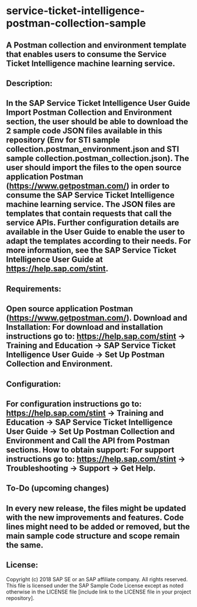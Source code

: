 # service-ticket-intelligence-postman-collection-sample
A Postman collection and environment template that enables users to consume the Service Ticket Intelligence machine learning service.
---------------------
Description:
---------------------
In the SAP Service Ticket Intelligence User Guide Import Postman Collection and Environment section, the user should be able to download the 2 sample code JSON files available in this repository (Env for STI sample collection.postman_environment.json and STI sample collection.postman_collection.json). The user should import the files to the open source application Postman (https://www.getpostman.com/) in order to consume the SAP Service Ticket Intelligence machine learning service. The JSON files are templates that contain requests that call the service APIs. Further configuration details are available in the User Guide to enable the user to adapt the templates according to their needs. For more information, see the SAP Service Ticket Intelligence User Guide at https://help.sap.com/stint. 
---------------------
Requirements:
---------------------
Open source application Postman (https://www.getpostman.com/).
Download and Installation:
For download and installation instructions go to: https://help.sap.com/stint -> Training and Education -> SAP Service Ticket Intelligence User Guide -> Set Up Postman Collection and Environment.
---------------------
Configuration:
---------------------
For configuration instructions go to: https://help.sap.com/stint -> Training and Education -> SAP Service Ticket Intelligence User Guide -> Set Up Postman Collection and Environment and Call the API from Postman sections.
How to obtain support:
For support instructions go to: https://help.sap.com/stint -> Troubleshooting -> Support -> Get Help.
---------------------
To-Do (upcoming changes)
---------------------
In every new release, the files might be updated with the new improvements and features. Code lines might need to be added or removed, but the main sample code structure and scope remain the same. 
---------------------
License:
---------------------
Copyright (c) 2018 SAP SE or an SAP affiliate company. All rights reserved.
This file is licensed under the SAP Sample Code License except as noted otherwise in the LICENSE file [include link to the LICENSE file in your project repository].
